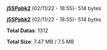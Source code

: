 [**j5SPpbk2**](/data/j5SPpbk2.txt) (02/11/22 - 18:55)- 514 bytes

[**j5SPpbk2**](/data/j5SPpbk2.txt) (02/11/22 - 18:55)- 514 bytes

**Total Datas**: 1312

**Total Size**: 7.47 MB / 7.5 MB
